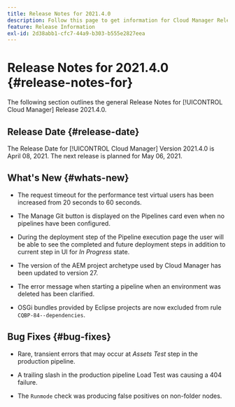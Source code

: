 ```yaml
---
title: Release Notes for 2021.4.0
description: Follow this page to get information for Cloud Manager Release 2021.4.0
feature: Release Information
exl-id: 2d38abb1-cfc7-44a9-b303-b555e2827eea
---
```

# Release Notes for 2021.4.0 {#release-notes-for}

The following section outlines the general Release Notes for [!UICONTROL Cloud Manager] Release 2021.4.0.

## Release Date {#release-date}

The Release Date for [!UICONTROL Cloud Manager] Version 2021.4.0 is April 08, 2021.
The next release is planned for May 06, 2021.

## What's New {#whats-new}

* The request timeout for the performance test virtual users has been increased from 20 seconds to 60 seconds.

* The Manage Git button is displayed on the Pipelines card even when no pipelines have been configured. 

* During the deployment step of the Pipeline execution page the user will be able to see the completed and future deployment steps in addition to current step in UI for *In Progress* state.

* The version of the AEM project archetype used by Cloud Manager has been updated to version 27.

* The error message when starting a pipeline when an environment was deleted has been clarified.

* OSGi bundles provided by Eclipse projects are now excluded from rule `CQBP-84--dependencies`.

## Bug Fixes {#bug-fixes}

* Rare, transient errors that may occur at *Assets Test* step in the production pipeline.

* A trailing slash in the production pipeline Load Test was causing a 404 failure.

* The `Runmode` check was producing false positives on non-folder nodes.